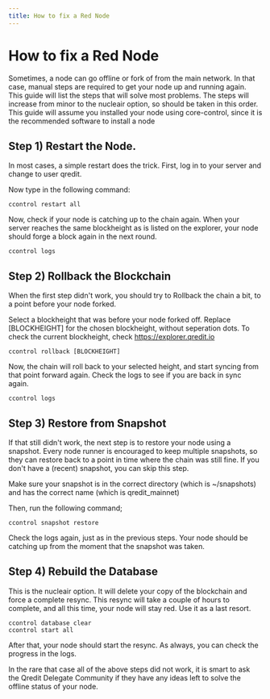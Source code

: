 ```yaml
---
title: How to fix a Red Node
---
```

# How to fix a Red Node

Sometimes, a node can go offline or fork of from the main network. In that case, manual steps are required to get your node up and running again. This guide will list the steps that will solve most problems. The steps will increase from minor to the nucleair option, so should be taken in this order.
This guide will assume you installed your node using core-control, since it is the recommended software to install a node

## Step 1) Restart the Node.

In most cases, a simple restart does the trick. First, log in to your server and change to user qredit.

Now type in the following command:
```
ccontrol restart all
```

Now, check if your node is catching up to the chain again. When your server reaches the same blockheight as is listed on the explorer, your node should forge a block again in the next round.
```
ccontrol logs
```

## Step 2) Rollback the Blockchain

When the first step didn't work, you should try to Rollback the chain a bit, to a point before your node forked. 

Select a blockheight that was before your node forked off. Replace [BLOCKHEIGHT] for the chosen blockheight, without seperation dots. To check the current blockheight, check https://explorer.qredit.io
```
ccontrol rollback [BLOCKHEIGHT]
```

Now, the chain will roll back to your selected height, and start syncing from that point forward again. Check the logs to see if you are back in sync again.
```
ccontrol logs
```

## Step 3) Restore from Snapshot

If that still didn't work, the next step is to restore your node using a snapshot. Every node runner is encouraged to keep multiple snapshots, so they can restore back to a point in time where the chain was still fine.
If you don't have a (recent) snapshot, you can skip this step.

Make sure your snapshot is in the correct directory (which is ~/snapshots) and has the correct name (which is qredit_mainnet)

Then, run the following command;
```
ccontrol snapshot restore
```

Check the logs again, just as in the previous steps. Your node should be catching up from the moment that the snapshot was taken.

## Step 4) Rebuild the Database

This is the nucleair option. It will delete your copy of the blockchain and force a complete resync. This resync will take a couple of hours to complete, and all this time, your node will stay red. Use it as a last resort.
```
ccontrol database clear
ccontrol start all
```

After that, your node should start the resync. As always, you can check the progress in the logs.

In the rare that case all of the above steps did not work, it is smart to ask the Qredit Delegate Community if they have any ideas left to solve the offline status of your node.